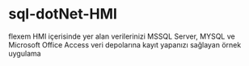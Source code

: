 # sql-dotNet-HMI

flexem HMI içerisinde yer alan verilerinizi MSSQL Server, MYSQL ve Microsoft Office Access 
veri depolarına kayıt yapanızı sağlayan örnek uygulama  
